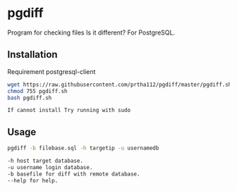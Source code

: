 # pgdiff
Program for checking files Is it different? For PostgreSQL.

## Installation

Requirement postgresql-client

```bash
wget https://raw.githubusercontent.com/prtha112/pgdiff/master/pgdiff.sh
chmod 755 pgdiff.sh
bash pgdiff.sh
```
`If cannot install Try running with sudo`

## Usage

```bash
pgdiff -b filebase.sql -h targetip -u usernamedb

-h host target database.
-u username login database.
-b basefile for diff with remote database.
--help for help.
```
